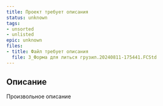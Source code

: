 ```yaml
---
title: Проект требует описания
status: unknown
tags:
- unsorted
- unlisted
epic: unknown
files:
- title: Файл требует описания
  file: 3_Форма для литься грузил.20240811-175441.FCStd
---
```



## Описание

Произвольное описание